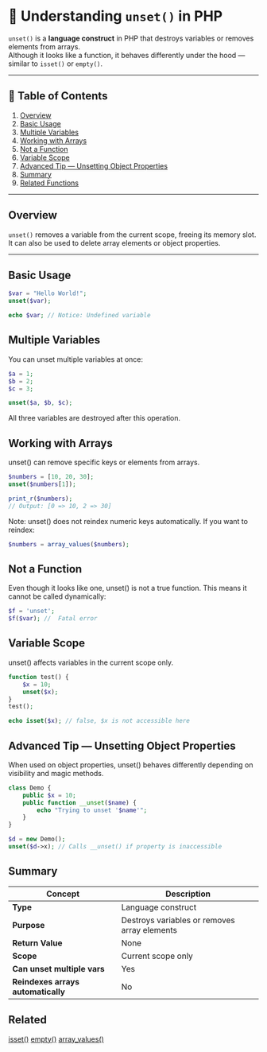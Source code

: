 # 🐘 Understanding `unset()` in PHP

`unset()` is a **language construct** in PHP that destroys variables or removes elements from arrays.  
Although it looks like a function, it behaves differently under the hood — similar to `isset()` or `empty()`.

---

## 📖 Table of Contents

1. [Overview](#overview)
2. [Basic Usage](#basic-usage)
3. [Multiple Variables](#multiple-variables)
4. [Working with Arrays](#working-with-arrays)
5. [Not a Function](#not-a-function)
6. [Variable Scope](#variable-scope)
7. [Advanced Tip — Unsetting Object Properties](#advanced-tip--unsetting-object-properties)
8. [Summary](#summary)
9. [Related Functions](#related)

---

## Overview

`unset()` removes a variable from the current scope, freeing its memory slot.  
It can also be used to delete array elements or object properties.

---

## Basic Usage

```php
$var = "Hello World!";
unset($var);

echo $var; // Notice: Undefined variable
```

## Multiple Variables

You can unset multiple variables at once:

```php
$a = 1;
$b = 2;
$c = 3;

unset($a, $b, $c);
```

All three variables are destroyed after this operation.

## Working with Arrays

unset() can remove specific keys or elements from arrays.

```php
$numbers = [10, 20, 30];
unset($numbers[1]);

print_r($numbers);
// Output: [0 => 10, 2 => 30]
```
Note: unset() does not reindex numeric keys automatically.
If you want to reindex:
```php
$numbers = array_values($numbers);
```

## Not a Function

Even though it looks like one, unset() is not a true function.
This means it cannot be called dynamically:

```php
$f = 'unset';
$f($var); //  Fatal error
```

## Variable Scope

unset() affects variables in the current scope only.

```php
function test() {
    $x = 10;
    unset($x);
}
test();

echo isset($x); // false, $x is not accessible here

```

## Advanced Tip — Unsetting Object Properties

When used on object properties, unset() behaves differently depending on visibility and magic methods.

```php
class Demo {
    public $x = 10;
    public function __unset($name) {
        echo "Trying to unset '$name'";
    }
}

$d = new Demo();
unset($d->x); // Calls __unset() if property is inaccessible
```

## Summary

| Concept                            | Description                                  |
| ---------------------------------- | -------------------------------------------- |
| **Type**                           | Language construct                           |
| **Purpose**                        | Destroys variables or removes array elements |
| **Return Value**                   | None                                         |
| **Scope**                          | Current scope only                           |
| **Can unset multiple vars**        | Yes                                        |
| **Reindexes arrays automatically** | No                                         |

## Related
<a href="#">isset()</a>
<a href="#">empty()</a>
<a href="#">array_values()</a>
